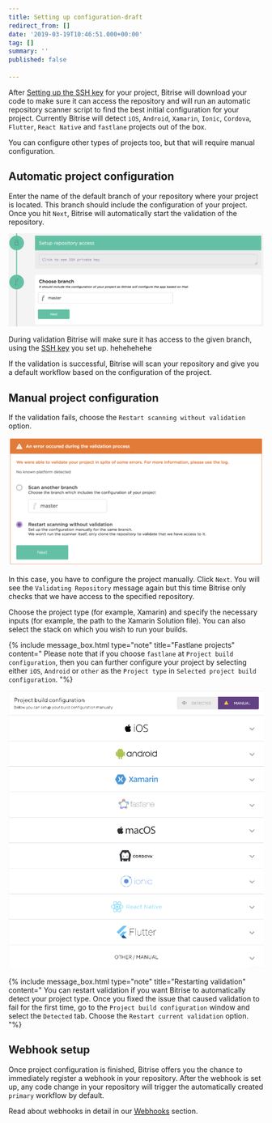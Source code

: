 ```yaml
---
title: Setting up configuration-draft
redirect_from: []
date: '2019-03-19T10:46:51.000+00:00'
tag: []
summary: ''
published: false

---
```

After [Setting up the SSH key](/adding-a-new-app/setting-up-ssh-keys) for your project, Bitrise will download your code to make sure it can access the repository and will run an automatic repository scanner script to find the best initial configuration for your project. Currently Bitrise will detect `iOS`, `Android`, `Xamarin`, `Ionic`, `Cordova`, `Flutter`, `React Native` and `fastlane` projects out of the box.

You can configure other types of projects too, but that will require manual configuration.

## Automatic project configuration

Enter the name of the default branch of your repository where your project is located. This branch should include the configuration of your project. Once you hit `Next`, Bitrise will automatically start the validation of the repository.

![](/img/choose-branch.png)

During validation Bitrise will make sure it has access to the given branch, using the [SSH key](/adding-a-new-app/setting-up-ssh-keys) you set up. hehehehehe

If the validation is successful, Bitrise will scan your repository and give you a default workflow based on the configuration of the project.

## Manual project configuration

If the validation fails, choose the `Restart scanning without validation` option.

![](/img/validation-failed.png)

In this case, you have to configure the project manually. Click `Next`. You will see the `Validating Repository` message again but this time Bitrise only checks that we have access to the specified repository.

Choose the project type (for example, Xamarin) and specify the necessary inputs (for example, the path to the Xamarin Solution file). You can also select the stack on which you wish to run your builds.

{% include message_box.html type="note" title="Fastlane projects" content=" Please note that if you choose `fastlane` at `Project build configuration`, then you can further configure your project by selecting either `iOS`, `Android` or `other` as the `Project type` in `Selected project build configuration`.
"%}

![](/img/project-build-config.png)

{% include message_box.html type="note" title="Restarting validation" content=" You can restart validation if you want Bitrise to automatically detect your project type. Once you fixed the issue that caused validation to fail for the first time, go to the `Project build configuration` window and select the `Detected` tab. Choose the `Restart current validation` option. "%}

## Webhook setup

Once project configuration is finished, Bitrise offers you the chance to immediately register a webhook in your repository. After the webhook is set up, any code change in your repository will trigger the automatically created `primary` workflow by default.

Read about webhooks in detail in our [Webhooks](/webhooks) section.